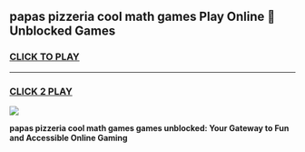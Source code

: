 
## papas pizzeria cool math games Play Online 👋 Unblocked Games
<h3>
<a href="https://news.freeplayer.one?title=papas_pizzeria_cool_math_games&ref=17CMG">CLICK TO PLAY</a></h3>
<hr>

<h3>
<a href="https://news.freeplayer.one?title=papas_pizzeria_cool_math_games&ref=17CMG">CLICK 2 PLAY</a>
  
</h3>

<a href="https://news.freeplayer.one?title=papas_pizzeria_cool_math_games&ref=17CMG/"><img src="https://clearcache.store/games.png"></a>


**papas pizzeria cool math games games unblocked: Your Gateway to Fun and Accessible Online Gaming**
